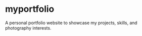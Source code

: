 # myportfolio
A personal portfolio website to showcase my projects, skills, and photography interests.
